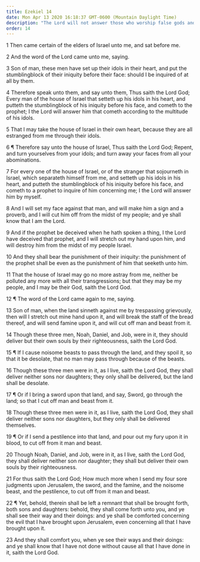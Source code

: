```yaml
---
title: Ezekiel 14
date: Mon Apr 13 2020 16:18:37 GMT-0600 (Mountain Daylight Time)
description: "The Lord will not answer those who worship false gods and work iniquity—Ezekiel preaches repentance—The people would not be saved though Noah, Daniel, and Job ministered among them."
order: 14
---
```


1 Then came certain of the elders of Israel unto me, and sat before me.

2 And the word of the Lord came unto me, saying.

3 Son of man, these men have set up their idols in their heart, and put the stumblingblock of their iniquity before their face: should I be inquired of at all by them.

4 Therefore speak unto them, and say unto them, Thus saith the Lord God; Every man of the house of Israel that setteth up his idols in his heart, and putteth the stumblingblock of his iniquity before his face, and cometh to the prophet; I the Lord will answer him that cometh according to the multitude of his idols.

5 That I may take the house of Israel in their own heart, because they are all estranged from me through their idols.

6 ¶ Therefore say unto the house of Israel, Thus saith the Lord God; Repent, and turn yourselves from your idols; and turn away your faces from all your abominations.

7 For every one of the house of Israel, or of the stranger that sojourneth in Israel, which separateth himself from me, and setteth up his idols in his heart, and putteth the stumblingblock of his iniquity before his face, and cometh to a prophet to inquire of him concerning me; I the Lord will answer him by myself.

8 And I will set my face against that man, and will make him a sign and a proverb, and I will cut him off from the midst of my people; and ye shall know that I am the Lord.

9 And if the prophet be deceived when he hath spoken a thing, I the Lord have deceived that prophet, and I will stretch out my hand upon him, and will destroy him from the midst of my people Israel.

10 And they shall bear the punishment of their iniquity: the punishment of the prophet shall be even as the punishment of him that seeketh unto him.

11 That the house of Israel may go no more astray from me, neither be polluted any more with all their transgressions; but that they may be my people, and I may be their God, saith the Lord God.

12 ¶ The word of the Lord came again to me, saying.

13 Son of man, when the land sinneth against me by trespassing grievously, then will I stretch out mine hand upon it, and will break the staff of the bread thereof, and will send famine upon it, and will cut off man and beast from it.

14 Though these three men, Noah, Daniel, and Job, were in it, they should deliver but their own souls by their righteousness, saith the Lord God.

15 ¶ If I cause noisome beasts to pass through the land, and they spoil it, so that it be desolate, that no man may pass through because of the beasts.

16 Though these three men were in it, as I live, saith the Lord God, they shall deliver neither sons nor daughters; they only shall be delivered, but the land shall be desolate.

17 ¶ Or if I bring a sword upon that land, and say, Sword, go through the land; so that I cut off man and beast from it.

18 Though these three men were in it, as I live, saith the Lord God, they shall deliver neither sons nor daughters, but they only shall be delivered themselves.

19 ¶ Or if I send a pestilence into that land, and pour out my fury upon it in blood, to cut off from it man and beast.

20 Though Noah, Daniel, and Job, were in it, as I live, saith the Lord God, they shall deliver neither son nor daughter; they shall but deliver their own souls by their righteousness.

21 For thus saith the Lord God; How much more when I send my four sore judgments upon Jerusalem, the sword, and the famine, and the noisome beast, and the pestilence, to cut off from it man and beast.

22 ¶ Yet, behold, therein shall be left a remnant that shall be brought forth, both sons and daughters: behold, they shall come forth unto you, and ye shall see their way and their doings: and ye shall be comforted concerning the evil that I have brought upon Jerusalem, even concerning all that I have brought upon it.

23 And they shall comfort you, when ye see their ways and their doings: and ye shall know that I have not done without cause all that I have done in it, saith the Lord God.
